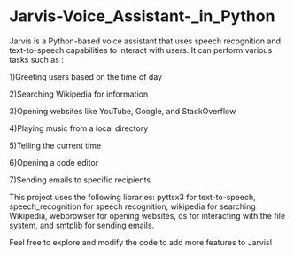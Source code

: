 # Jarvis-Voice_Assistant-_in_Python
Jarvis is a Python-based voice assistant that uses speech recognition and text-to-speech capabilities to interact with users. It can perform various tasks such as :

1)Greeting users based on the time of day

2)Searching Wikipedia for information

3)Opening websites like YouTube, Google, and StackOverflow

4)Playing music from a local directory

5)Telling the current time

6)Opening a code editor

7)Sending emails to specific recipients

This project uses the following libraries: pyttsx3 for text-to-speech, speech_recognition for speech recognition, wikipedia for searching Wikipedia, webbrowser for opening websites, os for interacting with the file system, and smtplib for sending emails.

Feel free to explore and modify the code to add more features to Jarvis!

